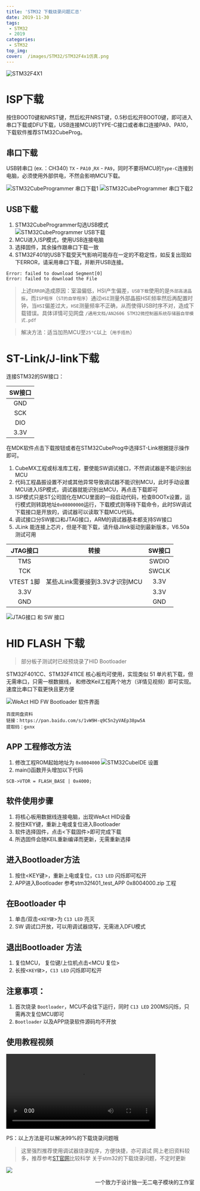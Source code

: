 ```yaml
---
title: 'STM32 下载烧录问题汇总'
date: 2019-11-30
tags:
 - STM32
 - 2019
categories:
 - STM32
top_img:
cover:  /images/STM32/STM32F4x1仿真.png
---
```

![STM32F4X1](/images/STM32/STM32F4x1仿真.png "STM32F4X1CXU6")
<!-- more -->
# ISP下载
按住BOOT0键和NRST键，然后松开NRST键，0.5秒后松开BOOT0键，即可进入串口下载或DFU下载，USB连接MCU的TYPE-C接口或者串口连接PA9、PA10，下载软件推荐STM32CubeProg。
## 串口下载
 USB转串口 (ex.：CH340) `TX` - `PA10` ,`RX` - `PA9`，同时不要将MCU的`Type-C`连接到电脑，必须使用外部供电，不然会影响MCU下载。

 ![STM32CubeProgrammer 串口下载1](/images/STM32/stm32cubeprog串口1.png "STM32CubeProgrammer 串口下载1")
  ![STM32CubeProgrammer 串口下载2](/images/STM32/stm32cubeprog串口2.png "STM32CubeProgrammer 串口下载2")
## USB下载
1. STM32CubeProgrammer勾选USB模式
  ![STM32CubeProgrammer USB下载](/images/STM32/stm32cubeprogUSB1.png "STM32CubeProgrammer USB下载")
2. MCU进入ISP模式，使用USB连接电脑
3. 选择固件，其余操作跟串口下载一致
4. STM32F401的USB下载受天气影响可能存在一定的不稳定性，如反复出现如下ERROR，请采用串口下载，并断开USB连接。
```
Error: failed to download Segment[0]
Error: failed to download the File
```

> 上述`ERROR`造成原因：室温偏低，HSI产生偏差，`USB下载`使用的是`外部高速晶振`，而`ISP程序`（`ST的自举程序`）通过`HSI`测量外部晶振HSE频率然后再配置时钟，当`HSI`偏差过大，`HSE`测量频率不正确，从而使得USB时序不对，造成下载错误。具体详情可见网盘 `/通用文档/AN2606 STM32微控制器系统存储器自举模式.pdf`

> 解决方法：适当加热MCU至`25°C`以上（`用手捂热`）

# ST-Link/J-link下载
连接STM32的SW接口：

| SW接口 |
| :--: |
|GND|
|SCK|
|DIO|
|3.3V|

在MDK软件点击下载按钮或者在STM32CubeProg中选择ST-Link根据提示操作即可。
1. CubeMX工程或标准库工程，要使能SW调试接口，不然调试器是不能识别出MCU
2. 代码工程晶振设置不对或其他异常导致调试器不能识别MCU，此时手动设置MCU进入ISP模式，调试器就能识别出MCU，再点击下载即可
3.  ISP模式只是ST公司固化在MCU里面的一段启动代码，检查BOOTx设置，运行模式则转跳地址`0x08000000`运行，下载模式则等待下载命令，此时SW调试下载接口是开放的，调试器可以读取下载MCU代码。
4. 调试接口分SW接口和JTAG接口，ARM的调试器基本都支持SW接口
5. JLink 能连接上芯片，但是不能下载，请升级Jlink驱动到最新版本，V6.50a测试可用

| JTAG接口 |转接| SW接口 |
| :--: | :--:|:--: |
|TMS|  | SWDIO|
|TCK|  | SWCLK |
|VTEST 1脚|某些JLink需要接到3.3V才识别MCU|3.3V|
|3.3V| | 3.3V |
|GND|  | GND|

![JTAG接口 和 SW 接口](/images/STM32/JTAG.png "JTAG接口 和 SW 接口")

# HID FLASH 下载
> 部分板子测试时已经预烧录了HID Bootloader

STM32F401CC、STM32F411CE 核心板均可使用，实现类似 51 单片机下载，但无需串口，只需一根数据线，
和修改Keil工程两个地方（详情见视频）即可实现。速度比串口下载更快且更方便

![](/images/STM32/HIDFlash2.png "WeAct HID FW Bootloader 软件界面")

```
百度网盘资料
链接：https://pan.baidu.com/s/1vW9H-q9C5n2yVAEp38pw5A 
提取码：gxnx 
```
## APP 工程修改方法
1. 修改工程ROM起始地址为 `0x8004000`
![](/images/STM32/stm32cubeideset.jpg "STM32CubeIDE 设置")
2. main()函数开头增加以下代码
```
SCB->VTOR = FLASH_BASE | 0x4000; 
```
## 软件使用步骤
1. 将核心板用数据线连接电脑，出现WeAct HID设备
2. 按住KEY键，重新上电或复位进入Bootloader
3. 软件选择固件，点击<下载固件>即可完成下载
4. 所选固件会随KEIL重新编译而更新，无需重新选择
## 进入Bootloader方法
1. 按住<KEY键>，重新上电或复位，`C13 LED` 闪烁即可松开
2. APP进入Bootloader 参考stm32f401_test_APP 0x8004000.zip 工程
## 在Bootloader 中
1. 单击/双击<`KEY键`>为 `C13 LED` 亮灭
2. SW 调试口开放，可以用调试器烧写，无需进入DFU模式
## 退出Bootloader 方法
1. 复位MCU， 复位键/上位机点击<MCU 复位>
2. 长按<`KEY键`>，`C13 LED` 闪烁即可松开
## 注意事项：
1. 首次烧录 `Bootloader`，MCU不会往下运行，同时 `C13 LED` 200MS闪烁，只需再次复位MCU即可
2.  `Bootloader` 以及APP烧录软件源码均不开放
## 使用教程视频
<video width="400" height="200" controls>
<source src="/images/STM32/HIDFlash软件下载操作视频.mp4">
</video>

PS：以上方法是可以解决99%的下载烧录问题哦
>这里强烈推荐使用调试器烧录程序，方便快捷，亦可调试
>网上老旧资料较多，推荐参考[ST官网](https://www.stmcu.com.cn "www.stmcu.com.cn")比较科学
关于stm32的下载烧录问题，不定时更新

![](/images/weact-logo1.png)
<p align="right">一个致力于设计独一无二电子模块的工作室</p>